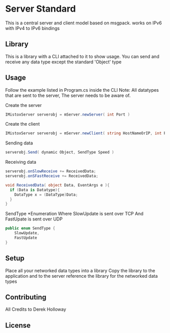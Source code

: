 # Server Standard

This is a central server and client model based on msgpack. works on IPv6 with IPv4 to IPv6 bindings

## Library

This is a library with a CLI attached to it to show usage. You can send and receive any data type except the standard 'Object' type

## Usage

Follow the example listed in Program.cs inside the CLI
Note: All datatypes that are sent to the server, The server needs to be aware of.

Create the server
```c#
IMistoxServer serverobj = mServer.newServer( int Port )
```

Create the client
```c#
IMistoxServer serverobj = mServer.newClient( string HostNameOrIP, int Port )
```

Sending data
```c#
serverobj.Send( dynamic Object, SendType Speed )
```

Receiving data
```c#
serverobj.onSlowReceive += ReceivedData;
serverobj.onSFastReceive += ReceivedData;

void ReceivedData( object Data, EventArgs e ){
  if (Data is Datatype){
    DataType x = (DataType)Data;
  }
}
```

SendType  *Enumeration
   Where SlowUpdate is sent over TCP
   And FastUpate is sent over UDP
```c#
public enum SendType {
    SlowUpdate,
    FastUpdate
}
```

## Setup

Place all your networked data types into a library
Copy the library to the application and to the server
reference the library for the networked data types

## Contributing

All Credits to Derek Holloway

## License